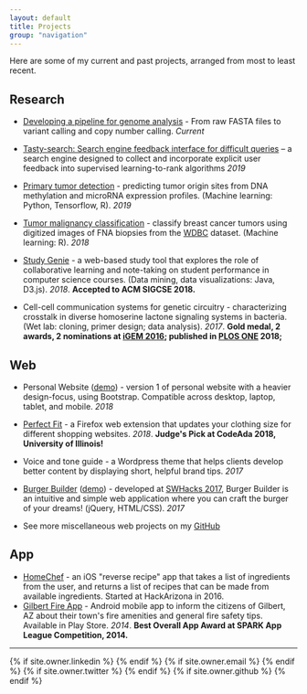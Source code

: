 ```yaml
---
layout: default
title: Projects
group: "navigation"
---
```


<!-- <h1 class="owner-name">{{ site.owner.name}} </h1>
![user-avatar]({{ site.owner.avatar }})

{{site.about}} -->

Here are some of my current and past projects, arranged from most to least recent.

## Research 
* [Developing a pipeline for genome analysis](https://github.com/programmingprincess/genome-analysis/) - From raw FASTA files to variant calling and copy number calling. *Current*

<!-- * [Visualizing clonal architecture of tumors](https://github.com/elkebir-group/ClonArch) *Current*
 -->
* [Tasty-search: Search engine feedback interface for difficult queries](https://github.com/programmingprincess/tasty-search) – a search engine designed to collect and incorporate explicit user feedback into supervised learning-to-rank algorithms *2019*


* [Primary tumor detection](https://github.com/programmingprincess/tumor-origin) - predicting tumor origin sites from DNA methylation and microRNA expression profiles. (Machine learning: Python, Tensorflow, R). *2019*

* [Tumor malignancy classification](https://github.com/programmingprincess/breast-cancer-ml) - classify breast cancer tumors using digitized images of FNA biopsies from the [WDBC](https://archive.ics.uci.edu/ml/datasets/Breast+Cancer+Wisconsin+(Diagnostic)) dataset. (Machine learning: R). *2018*

* [Study Genie](https://dl.acm.org/citation.cfm?id=3162340) - a web-based study tool that explores the role of collaborative learning and note-taking on student performance in computer science courses. (Data mining, data visualizations: Java, D3.js). *2018*. <span class = "award">**Accepted to ACM SIGCSE 2018.**</span>

<!-- * Clustering colon cancer subtypes - identifying colon cancer subtypes by clustering [gene expression data](https://journals.plos.org/plosmedicine/article?id=10.1371/journal.pmed.1001453). (Machine learning methods: R). *2016* -->

* Cell-cell communication systems for genetic circuitry - characterizing crosstalk in diverse homoserine lactone signaling systems in bacteria. (Wet lab: cloning, primer design; data analysis). *2017*. <span class = "award">**Gold medal, 2 awards, 2 nominations at [iGEM 2016](https://asunow.asu.edu/20161206-asu-puts-impressive-performance-igem); published in [PLOS ONE](https://journals.plos.org/plosone/article?id=10.1371/journal.pone.0202294) 2018;**</span>

## Web 
* Personal Website ([demo](http://jiaqiwu.com/v2)) - version 1 of personal website with a heavier design-focus, using Bootstrap. Compatible across desktop, laptop, tablet, and mobile. *2018*

* [Perfect Fit](https://github.com/programmingprincess/perfect-fit/) - a Firefox web extension that updates your clothing size for different shopping websites. *2018*. <span class = "award">**Judge's Pick at CodeAda 2018, University of Illinois!**</span>

* Voice and tone guide - a Wordpress theme that helps clients develop better content by displaying short, helpful brand tips. *2017* 

* [Burger Builder](https://github.com/programmingprincess/burgerbuilder/) ([demo](http://jiaqiwu.com/burgerbuilder/)) - developed at [SWHacks 2017](https://swhacks.org/), Burger Builder is an intuitive and simple web application where you can craft the burger of your dreams! (jQuery, HTML/CSS). *2017*

* See more miscellaneous web projects on my [GitHub](http://github.com/programmingprincess)

<!-- * [Sun Devil Dice](https://github.com/programmingprincess/team21) - a Java Applet developed for introductory software engineering course at ASU. *2016* -->

## App 
* [HomeChef]() - an iOS "reverse recipe" app that takes a list of ingredients from the user, and returns a list of recipes that can be made from available ingredients. Started at HackArizona in 2016. 
* [Gilbert Fire App](http://www.eastvalleytribune.com/local/gilbert/centennial-students-win-gilbert-spark-app-league-contest/article_76d2c3d6-dd4f-11e3-a102-001a4bcf887a.html) - Android mobile app to inform the citizens of Gilbert, AZ about their town's fire amenities and general fire safety tips. Available in Play Store. *2014*. <span class = "award">**Best Overall App Award at SPARK App League Competition, 2014.**</span>

<hr>

<div class="pagination social-footer">
  {% if site.owner.linkedin %}
    <a href="{{ site.owner.linkedin }}" class="social-media-icons"><i class="fa fa-2x fa-linkedin-square" aria-hidden="true"></i></a>
  {% endif %}
  {% if site.owner.email %}
    <a href="mailto:{{ site.owner.email }}" class="social-media-icons"><i class="fa fa-2x fa-envelope-square" aria-hidden="true"></i></a>
  {% endif %}
  {% if site.owner.twitter %}
    <a href="{{ site.owner.twitter }}" class="social-media-icons"><i class="fa fa-2x fa-twitter-square" aria-hidden="true"></i></a>
  {% endif %}
  {% if site.owner.github %}
    <a href="{{ site.owner.github }}" class="social-media-icons"><i class="fa fa-2x fa-github-square" aria-hidden="true"></i></a>
  {% endif %}
</div>
